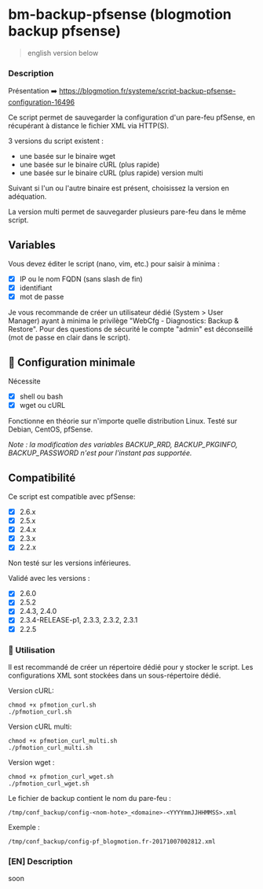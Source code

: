 bm-backup-pfsense (blogmotion backup pfsense)
===
> english version below

### Description
Présentation ➡️ https://blogmotion.fr/systeme/script-backup-pfsense-configuration-16496

Ce script permet de sauvegarder la configuration d'un pare-feu pfSense, en récupérant à distance le fichier XML via HTTP(S).

3 versions du script existent :
- une basée sur le binaire wget 
- une basée sur le binaire cURL (plus rapide)
- une basée sur le binaire cURL (plus rapide) version multi

Suivant si l'un ou l'autre binaire est présent, choisissez la version en adéquation.

La version multi permet de sauvegarder plusieurs pare-feu dans le même script.

## Variables
Vous devez éditer le script (nano, vim, etc.) pour saisir à minima :
- [X] IP ou le nom FQDN (sans slash de fin)
- [X] identifiant
- [X] mot de passe

Je vous recommande de créer un utilisateur dédié (System > User Manager) ayant à minima le privilège "WebCfg - Diagnostics: Backup & Restore".
Pour des questions de sécurité le compte "admin" est déconseillé (mot de passe en clair dans le script).

## 🚦 Configuration minimale
Nécessite 
- [X] shell ou bash
- [X] wget ou cURL

Fonctionne en théorie sur n'importe quelle distribution Linux. Testé sur Debian, CentOS, pfSense.

_Note : la modification des variables BACKUP_RRD, BACKUP_PKGINFO, BACKUP_PASSWORD n'est pour l'instant pas supportée._

## Compatibilité
Ce script est compatible avec pfSense:
- [X] 2.6.x
- [X] 2.5.x
- [X] 2.4.x
- [X] 2.3.x
- [X] 2.2.x

Non testé sur les versions inférieures.

Validé avec les versions :
- [X] 2.6.0
- [X] 2.5.2
- [X] 2.4.3, 2.4.0
- [X] 2.3.4-RELEASE-p1, 2.3.3, 2.3.2, 2.3.1
- [X] 2.2.5

### 🚀 Utilisation
Il est recommandé de créer un répertoire dédié pour y stocker le script. 
Les configurations XML sont stockées dans un sous-répertoire dédié.

Version cURL:
```
chmod +x pfmotion_curl.sh
./pfmotion_curl.sh
```

Version cURL multi:
```
chmod +x pfmotion_curl_multi.sh
./pfmotion_curl_multi.sh
```

Version wget :
```
chmod +x pfmotion_curl_wget.sh
./pfmotion_curl_wget.sh
```


Le fichier de backup contient le nom du pare-feu :
```
/tmp/conf_backup/config-<nom-hote>_<domaine>-<YYYYmmJJHHMMSS>.xml
```
Exemple :
```
/tmp/conf_backup/config-pf_blogmotion.fr-20171007002812.xml
```

### [EN] Description
soon

